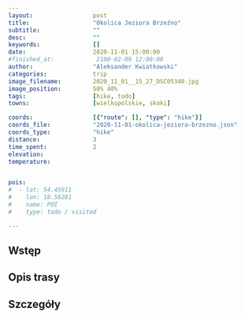 ```yaml
---
layout:                 post
title:                  "Okolica Jeziora Brzeźno"
subtitle:               ""
desc:                   ""
keywords:               []
date:                   2020-11-01 15:00:00
#finished_at:            2100-02-09 12:00:00
author:                 "Aleksander Kwiatkowski"
categories:             trip
image_filename:         2020_11_01__15_27_DSC05340.jpg
image_position:         50% 40%
tags:                   [hike, todo]
towns:                  [wielkopolskie, skoki]

coords:                 [{"route": [], "type": "hike"}]
coords_file:            "2020-11-01-okolica-jeziora-brzezno.json"
coords_type:            "hike"
distance:               3
time_spent:             2
elevation:              
temperature:            


pois:
#  - lat: 54.45911
#    lon: 18.56281
#    name: POI
#    type: todo / visited

---
```



## Wstęp

## Opis trasy

## Szczegóły

